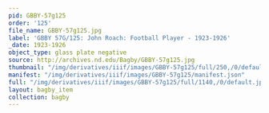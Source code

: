 ```yaml
---
pid: GBBY-57g125
order: '125'
file_name: GBBY-57g125.jpg
label: 'GBBY 57G/125: John Roach: Football Player - 1923-1926'
_date: 1923-1926
object_type: glass plate negative
source: http://archives.nd.edu/Bagby/GBBY-57g125.jpg
thumbnail: "/img/derivatives/iiif/images/GBBY-57g125/full/250,/0/default.jpg"
manifest: "/img/derivatives/iiif/images/GBBY-57g125/manifest.json"
full: "/img/derivatives/iiif/images/GBBY-57g125/full/1140,/0/default.jpg"
layout: bagby_item
collection: bagby
---
```

